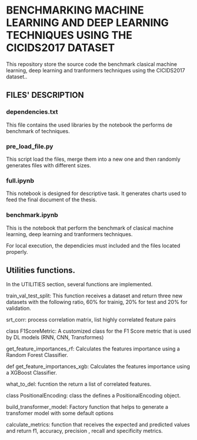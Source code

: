 # BENCHMARKING MACHINE LEARNING AND DEEP LEARNING TECHNIQUES USING THE CICIDS2017 DATASET

This repository store the source code the benchmark clasical machine learning, deep learning and tranformers techniques using the CICIDS2017 dataset..

## FILES' DESCRIPTION

### dependencies.txt

This file contains the used libraries by the notebook the performs de benchmark of techniques.

### pre_load_file.py

This script load the files, merge them into a new one  and then randomly generates files with different sizes.

### full.ipynb

This notebook is designed for descriptive task. It generates charts used to feed the final document of the thesis.


### benchmark.ipynb

This is the notebook that perform the benchmark of  clasical machine learning, deep learning and tranformers techniques.

For local execution, the dependicies  must included and the files located properly. 


## Utilities functions.

In the UTILITIES section, several functions are implemented. 

train_val_test_split: This function receives a dataset and return three new datasets with the following ratio, 60% for trainig, 20% for test and 20% for validation.


srt_corr: process correlation matrix, list highly correlated feature pairs

class F1ScoreMetric: A customized class for the F1 Score metric that is used by DL models (RNN, CNN, Transformes)

get_feature_importances_rf: Calculates the features importance using a Random Forest Classifier.

def get_feature_importances_xgb: Calculates the features importance using a XGBoost Classifier.


what_to_del: fucntion the return a list of correlated features.

class PositionalEncoding: class the defines a PositionalEncoding object.

build_transformer_model: Factory function that helps to generate a transfomer model with some default options

calculate_metrics: function that receives the expected and predicted values and return f1, accuracy, precision , recall and specificity metrics.

